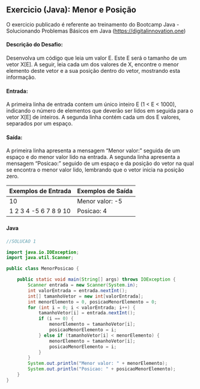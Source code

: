 ## Exercicio (Java): Menor e Posição

O exercicio publicado é referente ao treinamento do Bootcamp Java - Solucionando Problemas Básicos em Java 
(https://digitalinnovation.one)


#### Descrição do Desafio:

Desenvolva um código que leia um valor E. Este E será o tamanho de um vetor X[E]. A seguir, leia cada um dos valores de X, encontre o menor elemento deste vetor e a sua posição dentro do vetor, mostrando esta informação.


#### Entrada: 

A primeira linha de entrada contem um único inteiro E (1 < E < 1000), indicando o número de elementos que deverão ser lidos em seguida para o vetor X[E] de inteiros. A segunda linha contém cada um dos E valores, separados por um espaço.


#### Saída: 

A primeira linha apresenta a mensagem “Menor valor:” seguida de um espaço e do menor valor lido na entrada. A segunda linha apresenta a mensagem “Posicao:” seguido de um espaço e da posição do vetor na qual se encontra o menor valor lido, lembrando que o vetor inicia na posição zero.

Exemplos de Entrada  | Exemplos de Saída
------------- | -------------
10 | Menor valor: -5
1 2 3 4 -5 6 7 8 9 10 | Posicao: 4


#### Java　

```java
//SOLUCAO 1

import java.io.IOException;
import java.util.Scanner;

public class MenorPosicao {

    public static void main(String[] args) throws IOException {
        Scanner entrada = new Scanner(System.in);
        int valorEntrada = entrada.nextInt();
        int[] tamanhoVetor = new int[valorEntrada];
        int menorElemento = 0, posicaoMenorElemento = 0;
        for (int i = 0; i < valorEntrada; i++) {
        	tamanhoVetor[i] = entrada.nextInt();
        	if (i == 0) {
        		menorElemento = tamanhoVetor[i];
        		posicaoMenorElemento = i;
        	} else if (tamanhoVetor[i] < menorElemento) {
        		menorElemento = tamanhoVetor[i];
        		posicaoMenorElemento = i;
        	}
        }
        System.out.println("Menor valor: " + menorElemento); 
        System.out.println("Posicao: " + posicaoMenorElemento);
    }
}
```

